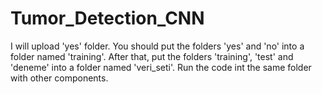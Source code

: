 # Tumor_Detection_CNN

I will upload 'yes' folder. You should put the folders 'yes' and 'no' into a folder named 'training'. After that, put the folders 'training', 'test' and 'deneme' into a folder named 'veri_seti'. Run the code int the same folder with other components.
